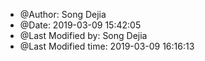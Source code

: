 * @Author: Song Dejia
* @Date:   2019-03-09 15:42:05
* @Last Modified by:   Song Dejia
* @Last Modified time: 2019-03-09 16:16:13
